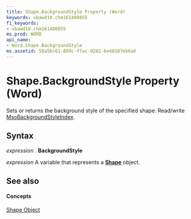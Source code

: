 ```yaml
---
title: Shape.BackgroundStyle Property (Word)
keywords: vbawd10.chm161480855
f1_keywords:
- vbawd10.chm161480855
ms.prod: WORD
api_name:
- Word.Shape.BackgroundStyle
ms.assetid: 58a5bc61-809c-f7ac-9282-6e48107eb6a6
---
```



# Shape.BackgroundStyle Property (Word)

Sets or returns the background style of the specified shape. Read/write [MsoBackgroundStyleIndex](http://msdn.microsoft.com/library/msobackgroundstyleindex-enumeration-office%28Office.15%29.aspx).


## Syntax

 _expression_ . **BackgroundStyle**

 _expression_ A variable that represents a **[Shape](shape-object-word.md)** object.


## See also


#### Concepts


[Shape Object](shape-object-word.md)

